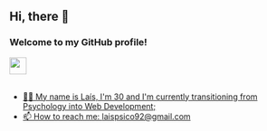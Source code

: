 ## Hi, there 👋 
### Welcome to my GitHub profile!

<div>
  <a href="https://www.linkedin.com/in/laís-de-lima-arantes/" target="_blank" />
  <img src="https://cdn.jsdelivr.net/gh/devicons/devicon/icons/linkedin/linkedin-original.svg" height="30" />
</div><br>

- 🙋‍♀️ My name is Laís, I'm 30 and I'm currently transitioning from Psychology into Web Development;
- 📫 How to reach me: laispsico92@gmail.com
